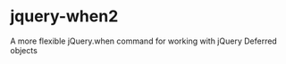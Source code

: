 jquery-when2
============

A more flexible jQuery.when command for working with jQuery Deferred objects
